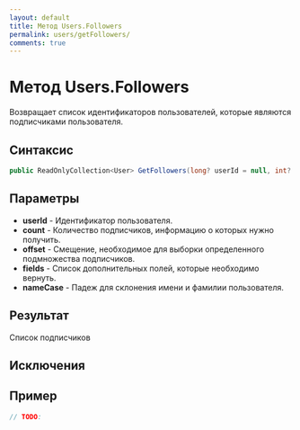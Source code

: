 ```yaml
---
layout: default
title: Метод Users.Followers
permalink: users/getFollowers/
comments: true
---
```

# Метод Users.Followers
Возвращает список идентификаторов пользователей, которые являются подписчиками пользователя.

## Синтаксис
```csharp
public ReadOnlyCollection<User> GetFollowers(long? userId = null, int? count = null, int? offset = null, ProfileFields fields, NameCase nameCase)
```

## Параметры
+ **userId** - Идентификатор пользователя.
+ **count** - Количество подписчиков, информацию о которых нужно получить.
+ **offset** - Смещение, необходимое для выборки определенного подмножества подписчиков.
+ **fields** - Список дополнительных полей, которые необходимо вернуть.
+ **nameCase** - Падеж для склонения имени и фамилии пользователя.

## Результат
Список подписчиков

## Исключения

## Пример
```csharp
// TODO: 
```
